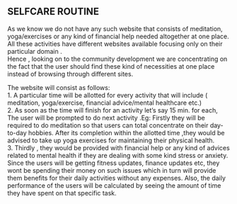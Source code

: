 ## SELFCARE ROUTINE <br>

As we know we do not have any such website that consists of meditation, yoga/exercises or any kind of financial help needed altogether at one place. All these activities have different websites available focusing only on their particular domain . <br>
Hence , looking on to the community development we are concentrating on the fact that the user should find these kind of necessities at one place instead of browsing through different sites. <br>
<p>
The website will consist as follows: <br>
1.	A particular time will be allotted for every activity that will include ( meditation, yoga/exercise, financial advice/mental healthcare etc.)<br>
2.	As soon as the time will finish for an activity let’s say 15 min. for each, The user will be prompted to do next activity .Eg: Firstly they will be required to do meditation so that users can total concentrate on their day-to-day hobbies. After its completion within the allotted time ,they would be advised to take up yoga exercises for maintaining their physical health.<br>
3.	Thirdly , they would be provided with financial help or any kind of advices related to mental health if they are dealing with some kind stress or anxiety. <br>
Since the users will be getting fitness updates, finance updates etc, they wont be spending their money on such issues which in turn will provide them benefits for their daily activities without any expenses.
Also, the daily performance of the users will be calculated by seeing the amount of time they have spent on that specific task.



